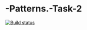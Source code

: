 # -Patterns.-Task-2
[![Build status](https://ci.appveyor.com/api/projects/status/f5l5q20uox9y8493?svg=true)](https://ci.appveyor.com/project/TatyanaSmyslova33542/patterns-task-2)
